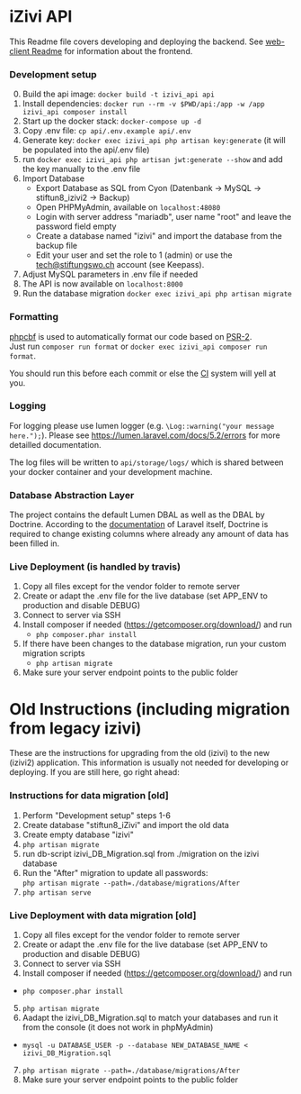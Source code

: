 # iZivi API

This Readme file covers developing and deploying the backend. See [web-client Readme](../web-client/readme.md) for information about the frontend.

### Development setup
0. Build the api image: ``docker build -t izivi_api api``
1. Install dependencies: ``docker run --rm -v $PWD/api:/app -w /app izivi_api composer install``
2. Start up the docker stack: ``docker-compose up -d``
3. Copy .env file: ``cp api/.env.example api/.env``
4. Generate key: ``docker exec izivi_api php artisan key:generate`` (it will be populated into the api/.env file)
5. run ``docker exec izivi_api php artisan jwt:generate --show`` and add the key manually to the .env file
6. Import Database
    - Export Database as SQL from Cyon (Datenbank -> MySQL -> stiftun8_izivi2 -> Backup)
    - Open PHPMyAdmin, available  on `localhost:48080`
    - Login with server address "mariadb", user name "root" and leave the password field empty
    - Create a database named "izivi" and import the database from the backup file
    - Edit your user and set the role to 1 (admin) or use the tech@stiftungswo.ch account (see Keepass).
7. Adjust MySQL parameters in .env file if needed
8. The API is now available on `localhost:8000`
9. Run the database migration `docker exec izivi_api php artisan migrate`


### Formatting

[phpcbf](https://github.com/squizlabs/PHP_CodeSniffer) is used to automatically format our code based on [PSR-2](https://www.php-fig.org/psr/psr-2/).  
Just run `composer run format` or `docker exec izivi_api composer run format`.

You should run this before each commit or else the [CI](https://travis-ci.org/stiftungswo) system will yell at you.

### Logging

For logging please use lumen logger (e.g. `\Log::warning("your message here.");`).
Please see https://lumen.laravel.com/docs/5.2/errors for more detailled documentation.

The log files will be written to `api/storage/logs/` which is shared between your docker container and your development machine. 

### Database Abstraction Layer

The project contains the default Lumen DBAL as well as the DBAL by Doctrine. According to the [documentation](https://laravel.com/docs/5.6/migrations#modifying-columns) of Laravel itself, Doctrine is required to change existing columns where already any amount of data has been filled in.

### Live Deployment (is handled by travis)
1. Copy all files except for the vendor folder to remote server
2. Create or adapt the .env file for the live database (set APP_ENV to production and disable DEBUG)
3. Connect to server via SSH
4. Install composer if needed (https://getcomposer.org/download/) and run
    * ``php composer.phar install``
5. If there have been changes to the database migration, run your custom migration scripts
    * ``php artisan migrate``
6. Make sure your server endpoint points to the public folder

# Old Instructions (including migration from legacy izivi)
These are the instructions for upgrading from the old (izivi) to the new (izivi2) application. This information is usually not needed for developing or deploying. If you are still here, go right ahead:
### Instructions for data migration [old]
1. Perform "Development setup" steps 1-6
2. Create database "stiftun8_iZivi" and import the old data
3. Create empty database "izivi"
4. ``php artisan migrate``
5. run db-script izivi_DB_Migration.sql from ./migration on the izivi database
6. Run the "After" migration to update all passwords:  
    ``php artisan migrate --path=./database/migrations/After``
7. ``php artisan serve``

### Live Deployment with data migration [old]
1. Copy all files except for the vendor folder to remote server
2. Create or adapt the .env file for the live database (set APP_ENV to production and disable DEBUG)
3. Connect to server via SSH
4. Install composer if needed (https://getcomposer.org/download/) and run
  * ``php composer.phar install``
5. ``php artisan migrate``
6. Aadapt the izivi_DB_Migration.sql to match your databases and run it from the console (it does not work in phpMyAdmin)
  * ``mysql -u DATABASE_USER -p --database NEW_DATABASE_NAME < izivi_DB_Migration.sql``
7. ``php artisan migrate --path=./database/migrations/After``
8. Make sure your server endpoint points to the public folder
